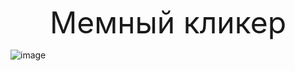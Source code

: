 <p align="center"><font size="35">Мемный кликер</font></p>



![image](https://github.com/IMalygosI/Clicek_Android/assets/67872855/5d438eb3-ddcd-4618-9968-2023f574c797)
